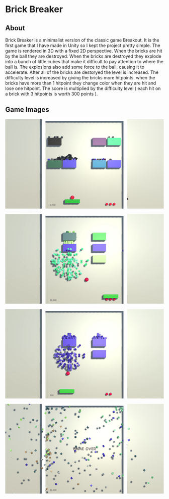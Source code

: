 
Brick Breaker
========================

About
-----
Brick Breaker is a minimalist version of the classic game Breakout. It is the first game that I have made in Unity so I kept the project pretty simple. The game is rendered in 3D with a fixed 2D perspective. When the bricks are hit by the ball they are destroyed. When the bricks are destroyed they explode into a bunch of little cubes that make it difficult to pay attention to where the ball is. The explosions also add some force to the ball, causing it to accelerate. After all of the bricks are destoryed the level is increased. The difficulty level is increased by giving the bricks more hitpoints. when the bricks have more than 1 hitpoint they change color when they are hit and lose one hitpoint. The score is multiplied by the difficulty level ( each hit on a brick with 3 hitpoints is worth 300 points ).

Game Images
----------

![alt text](https://raw.githubusercontent.com/tylermooney86/Brick-Breaker/master/Images/BrickColors.png)

![alt text](https://raw.githubusercontent.com/tylermooney86/Brick-Breaker/master/Images/BrickExplode.png)

![alt text](https://raw.githubusercontent.com/tylermooney86/Brick-Breaker/master/Images/BrickExplode2.png)

![alt text](https://raw.githubusercontent.com/tylermooney86/Brick-Breaker/master/Images/GameOver.png)


